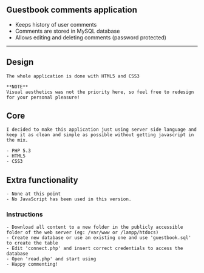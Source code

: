 ## Guestbook comments application
- Keeps history of user comments
- Comments are stored in MySQL database
- Allows editing and deleting comments (password protected)

---

## Design

    The whole application is done with HTML5 and CSS3

    **NOTE**
    Visual aesthetics was not the priority here, so feel free to redesign for your personal pleasure!

## Core

    I decided to make this application just using server side language and keep it as clean and simple as possible without getting javascript in the mix.

    - PHP 5.3
    - HTML5
    - CSS3

## Extra functionality

    - None at this point
    - No JavaScript has been used in this version.

### Instructions

    - Download all content to a new folder in the publicly accessible folder of the web server (eg: /var/www or /lampp/htdocs)
    - Create new database or use an existing one and use 'guestbook.sql' to create the table
    - Edit 'connect.php' and insert correct credentials to access the database
    - Open 'read.php' and start using
    - Happy commenting!